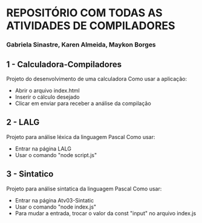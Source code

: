 # REPOSITÓRIO COM TODAS AS ATIVIDADES DE COMPILADORES
### Gabriela Sinastre, Karen Almeida, Maykon Borges

## 1 - Calculadora-Compiladores
Projeto do desenvolvimento de uma calculadora
Como usar a aplicação: 
  - Abrir o arquivo index.html
  - Inserir o cálculo desejado
  - Clicar em enviar para receber a análise da compilação

## 2 - LALG
Projeto para análise léxica da linguagem Pascal
Como usar:
  - Entrar na página LALG
  - Usar o comando "node script.js"


## 3 - Sintatico
Projeto para análise sintatica da linguagem Pascal
Como usar:
  - Entrar na página Atv03-Sintatic
  - Usar o comando "node index.js"
  - Para mudar a entrada, trocar o valor da const "input" no arquivo index.js